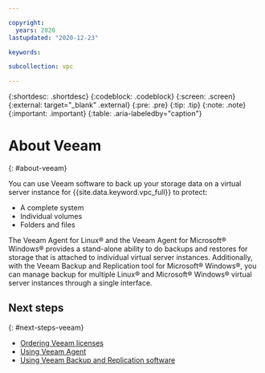 ```yaml
---

copyright:
  years: 2020
lastupdated: "2020-12-23"

keywords:

subcollection: vpc

---
```


{:shortdesc: .shortdesc}
{:codeblock: .codeblock}
{:screen: .screen}
{:external: target="_blank" .external}
{:pre: .pre}
{:tip: .tip}
{:note: .note}
{:important: .important}
{:table: .aria-labeledby="caption"}

# About Veeam
{: #about-veeam}

You can use Veeam software to back up your storage data on a virtual server instance for {{site.data.keyword.vpc_full}} to protect:
  * A complete system
  * Individual volumes
  * Folders and files

The Veeam Agent for Linux&reg; and the Veeam Agent for Microsoft&reg; Windows&reg; provides a stand-alone ability to do backups and restores for storage that is attached to individual virtual server instances. Additionally, with the Veeam Backup and Replication tool for Microsoft&reg; Windows&reg;, you can manage backup for multiple Linux&reg; and Microsoft&reg; Windows&reg; virtual server instances through a single interface.

## Next steps
{: #next-steps-veeam}

* [Ordering Veeam licenses](/docs/vpc?topic=vpc-ordering-veeam-licenses)
* [Using Veeam Agent](/docs/vpc?topic=vpc-using-veeam-agent)
* [Using Veeam Backup and Replication software](/docs/vpc?topic=vpc-using-veeam-backup-replication-software)

